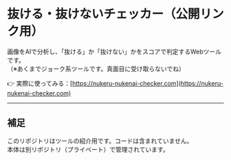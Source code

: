 # 抜ける・抜けないチェッカー（公開リンク用）

画像をAIで分析し、「抜ける」か「抜けない」かをスコアで判定するWebツールです。  
（※あくまでジョーク系ツールです。真面目に受け取らないでね）

👉 実際に使ってみる：[https://nukeru-nukenai-checker.com](https://nukeru-nukenai-checker.com)

---

## 補足

このリポジトリはツールの紹介用です。コードは含まれていません。  
本体は別リポジトリ（プライベート）で管理されています。
